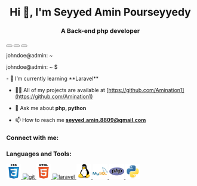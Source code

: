 
<h1 align="center">Hi 👋, I'm Seyyed Amin Pourseyyedy</h1>
<h3 align="center">A Back-end php developer</h3>
<div class="container" style=".container {
  width: 230px;
  height: 194px;
}

.terminal_toolbar {
  display: flex;
  height: 30px;
  align-items: center;
  padding: 0 8px;
  box-sizing: border-box;
  border-top-left-radius: 5px;
  border-top-right-radius: 5px;
  background: linear-gradient(#504b45 0%, #3c3b37 100%);
}

.butt {
  display: flex;
  align-items: center;
}

.btn {
  display: flex;
  justify-content: center;
  align-items: center;
  padding: 0;
  margin-right: 5px;
  font-size: 8px;
  height: 12px;
  width: 12px;
  box-sizing: border-box;
  border: none;
  border-radius: 100%;
  background: linear-gradient(#7d7871 0%, #595953 100%);
  text-shadow: 0px 1px 0px rgba(255,255,255,0.2);
  box-shadow: 0px 0px 1px 0px #41403A, 0px 1px 1px 0px #474642;
}

.btn-color {
  background: #ee411a;
}

.btn:hover {
  cursor: pointer;
}

.btn:focus {
  outline: none;
}

.butt--exit {
  background: linear-gradient(#f37458 0%, #de4c12 100%);
}

.user {
  color: #d5d0ce;
  margin-left: 6px;
  font-size: 14px;
  line-height: 15px;
}

.terminal_body {
  background: rgba(56, 4, 40, 0.9);
  height: calc(100% - 30px);
  padding-top: 2px;
  margin-top: -1px;
  font-size: 12px;
  border-bottom-left-radius: 5px;
  border-bottom-right-radius: 5px;
}

.terminal_promt {
  display: flex;
}

.terminal_promt span {
  margin-left: 4px;
}

.terminal_user {
  color: #7eda28;
}

.terminal_location {
  color: #4878c0;
}

.terminal_bling {
  color: #dddddd;
}

.terminal_cursor {
  display: block;
  height: 14px;
  width: 5px;
  margin-left: 10px;
  animation: curbl 1200ms linear infinite;
}

@keyframes curbl {
  
  0% {
    background: #ffffff;
  }

  49% {
    background: #ffffff;
  }

  60% {
    background: transparent;
  }

  99% {
    background: transparent;
  }

  100% {
    background: #ffffff;
  }
} " >
    <div class="container_terminal"></div>
    <div class="terminal_toolbar">
        <div class="butt">
            <button class="btn btn-color"></button>
            <button class="btn"></button>
            <button class="btn"></button>
        </div>
        <p class="user">johndoe@admin: ~</p>
    </div>
    <div class="terminal_body">
        <div class="terminal_promt">
            <span class="terminal_user">johndoe@admin:</span>
            <span class="terminal_location">~</span>
            <span class="terminal_bling">$</span>
            <span class="terminal_cursor"></span>
        </div>
    </div>
</div>
- 🌱 I’m currently learning **Laravel**

- 👨‍💻 All of my projects are available at [https://github.com/Amination1](https://github.com/Amination1)

- 💬 Ask me about **php, python**

- 📫 How to reach me **seyyed.amin.8809@gmail.com**

<h3 align="left">Connect with me:</h3>
<p align="left">
</p>

<h3 align="left">Languages and Tools:</h3>
<p align="left"> 
    <a href="https://www.w3schools.com/css/" target="_blank" rel="noreferrer"> 
        <img src="https://raw.githubusercontent.com/devicons/devicon/master/icons/css3/css3-original-wordmark.svg" alt="css3" width="40" height="40"/>
    </a> 
    <a href="https://git-scm.com/" target="_blank" rel="noreferrer">
        <img src="https://www.vectorlogo.zone/logos/git-scm/git-scm-icon.svg" alt="git" width="40" height="40"/>
    </a> 
    <a href="https://www.w3.org/html/" target="_blank" rel="noreferrer"> 
        <img src="https://raw.githubusercontent.com/devicons/devicon/master/icons/html5/html5-original-wordmark.svg" alt="html5" width="40" height="40"/> 
    </a>
    <a href="https://laravel.com/" target="_blank" rel="noreferrer"> 
        <img src="https://imgs.search.brave.com/BGKJJCnu1HrULJyCmKNSLYmslowZlbrSGCFPtVeRW4o/rs:fit:500:0:0:0/g:ce/aHR0cHM6Ly9zdGF0/aWMtMDAuaWNvbmR1/Y2suY29tL2Fzc2V0/cy4wMC9sYXJhdmVs/LWljb24tNDk3eDUx/Mi11d3lic3RrZS5w/bmc" alt="laravel" width="40" height="40"/>
    </a> 
    <a href="https://www.linux.org/" target="_blank" rel="noreferrer"> 
        <img src="https://raw.githubusercontent.com/devicons/devicon/master/icons/linux/linux-original.svg" alt="linux" width="40" height="40"/>
    </a> 
    <a href="https://www.mysql.com/" target="_blank" rel="noreferrer"> 
        <img src="https://raw.githubusercontent.com/devicons/devicon/master/icons/mysql/mysql-original-wordmark.svg" alt="mysql" width="40" height="40"/> 
    </a> 
    <a href="https://www.php.net" target="_blank" rel="noreferrer">
        <img src="https://raw.githubusercontent.com/devicons/devicon/master/icons/php/php-original.svg" alt="php" width="40" height="40"/> 
    </a> 
    <a href="https://www.python.org" target="_blank" rel="noreferrer"> 
        <img src="https://raw.githubusercontent.com/devicons/devicon/master/icons/python/python-original.svg" alt="python" width="40" height="40"/> 
    </a> 
</p>
